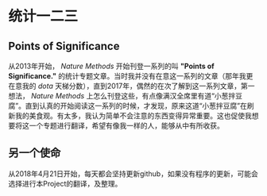# 统计一二三

## Points of Significance

从2013年开始， _Nature Methods_ 开始刊登一系列的叫 **"Points of Significance."** 的统计专题文章。当时我并没有在意这一系列的文章（那年我更在意我的 _dota_ 天梯分数），直到2017年，偶然的在次了解到这一系列文章，第一想法， _Nature Methods_ 上怎么刊登这些，有点像满汉全席里有道“小葱拌豆腐”。直到认真的开始阅读这一系列的时候，才发现，原来这道“小葱拌豆腐”在刷新我的美食观。有太多，我认为简单不会注意的东西变得异常重要。这也促使我想要将这一个专题进行翻译，希望有像我一样的人，能够从中有所收获。

## 另一个使命

从2018年4月21日开始，每天都会坚持更新github，如果没有程序的更新，可能会选择进行本Project的翻译，及整理。


